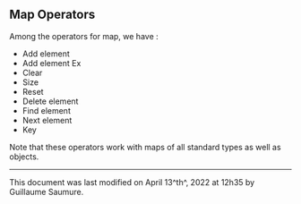 ## Map Operators ##

Among the operators for map, we have :

- Add element
- Add element Ex
- Clear
- Size
- Reset
- Delete element
- Find element
- Next element
- Key

Note that these operators work with maps of all standard types as well as objects.

---

This document was last modified on April 13^th^, 2022 at 12h35 by Guillaume Saumure. 
 














